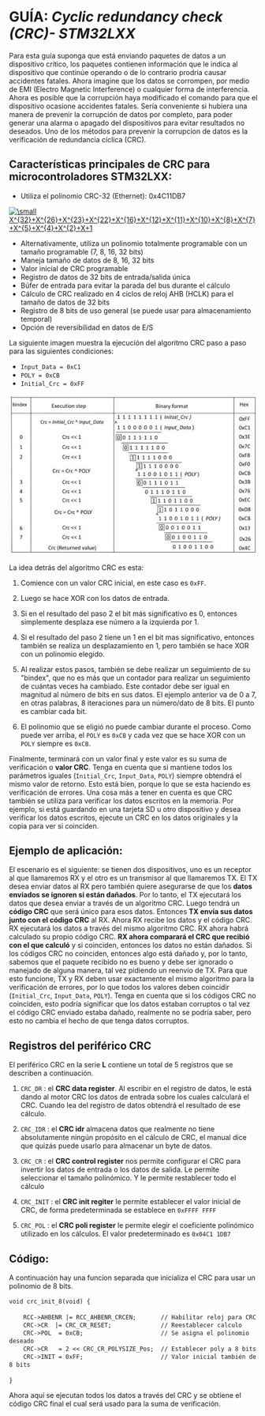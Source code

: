 # **GUÍA:** *Cyclic redundancy check (CRC)- STM32LXX*
Para esta guía suponga que está enviando paquetes de datos a un dispositivo crítico, los paquetes contienen información que le indica al dispositivo que continúe operando o de lo contrario prodria causar accidentes fatales. Ahora imagine que los datos se corrompen, por medio de EMI (Electro Magnetic Interference) o cualquier forma de interferencia. Ahora es posible que la corrupción haya modificado el comando para que el dispositivo ocasione accidentes fatales. Sería conveniente si hubiera una manera de prevenir la corrupción de datos por completo, para poder generar una alarma o apagado del dispositivos para evitar resultados no deseados. Uno de los métodos para prevenir la corrupcion de datos es la verificación de redundancia cíclica (CRC).

## Características principales de CRC para microcontroladores STM32LXX:

- Utiliza el polinomio CRC-32 (Ethernet): 0x4C11DB7

<a href="https://www.codecogs.com/eqnedit.php?latex=\small&space;X^{32}&plus;X^{26}&plus;X^{23}&plus;X^{22}&plus;X^{16}&plus;X^{12}&plus;X^{11}&plus;X^{10}&plus;X^{8}&plus;X^{7}&plus;X^{5}&plus;X^{4}&plus;X^{2}&plus;X&plus;1" target="_blank"><img src="https://latex.codecogs.com/gif.latex?\small&space;X^{32}&plus;X^{26}&plus;X^{23}&plus;X^{22}&plus;X^{16}&plus;X^{12}&plus;X^{11}&plus;X^{10}&plus;X^{8}&plus;X^{7}&plus;X^{5}&plus;X^{4}&plus;X^{2}&plus;X&plus;1" title="\small X^{32}+X^{26}+X^{23}+X^{22}+X^{16}+X^{12}+X^{11}+X^{10}+X^{8}+X^{7}+X^{5}+X^{4}+X^{2}+X+1" /></a>

- Alternativamente, utiliza un polinomio totalmente programable con un tamaño programable (7, 8, 16, 32 bits)
- Maneja tamaño de datos de 8, 16, 32 bits
- Valor inicial de CRC programable
- Registro de datos de 32 bits de entrada/salida única
- Búfer de entrada para evitar la parada del bus durante el cálculo
- Cálculo de CRC realizado en 4 ciclos de reloj AHB (HCLK) para el tamaño de datos de 32 bits
- Registro de 8 bits de uso general (se puede usar para almacenamiento temporal)
- Opción de reversibilidad en datos de E/S

La siguiente imagen muestra la ejecución del algoritmo CRC paso a paso para las siguientes condiciones:

- `Input_Data = 0xC1`
- `POLY = 0xCB`
- `Initial_Crc = 0xFF`

![alt text](https://github.com/EyberRosero/Diseno-Digital-CRC-/blob/master/Step-by-step%20CRC%20computing%20example.JPG)

La idea detrás del algoritmo CRC es esta: 

1. Comience con un valor CRC inicial, en este caso es `0xFF`.

2. Luego se hace XOR con los datos de entrada.

3. Si en el resultado del paso 2 el bit más significativo es 0, entonces simplemente desplaza ese número a la izquierda por 1.

4. Si el resultado del paso 2 tiene un 1 en el bit mas significativo, entonces también se realiza un desplazamiento en 1, pero también se hace XOR con un polinomio elegido.

5. Al realizar estos pasos, también se debe realizar un seguimiento de su "bindex", que no es más que un contador para realizar un seguimiento de cuántas veces ha cambiado. Este contador debe ser igual en magnitud al número de bits en sus datos. El ejemplo anterior va de 0 a 7, en otras palabras, 8 iteraciones para un número/dato de 8 bits. El punto es cambiar cada bit.

6. El polinomio que se eligió no puede cambiar durante el proceso. Como puede ver arriba, el `POLY` es `0xCB` y cada vez que se hace XOR con un `POLY` siempre es `0xCB`.

Finalmente, terminará con un valor final y este valor es su suma de verificación o **valor CRC**. Tenga en cuenta que si mantiene todos los parámetros iguales (`Initial_Crc`, `Input_Data`, `POLY`) siempre obtendrá el mismo valor de retorno. Esto está bien, porque lo que se esta haciendo es verificación de errores. Una cosa más a tener en cuenta es que CRC también se utiliza para verificar los datos escritos en la memoria. Por ejemplo, si está guardando en una tarjeta SD u otro dispositivo y desea verificar los datos escritos, ejecute un CRC en los datos originales y la copia para ver si coinciden.

## Ejemplo de aplicación: 

El escenario es el siguiente: se tienen dos dispositivos, uno es un receptor al que llamaremos RX y el otro es un transmisor al que llamaremos TX. El TX desea enviar datos al RX pero también quiere asegurarse de que los **datos enviados se ignoren si están dañados**. Por lo tanto, el TX ejecutará los datos que desea enviar a través de un algoritmo CRC. Luego tendrá un **código CRC** que será único para esos datos. Entonces **TX envía sus datos junto con el código CRC** al RX.
Ahora RX recibe los datos y el código CRC. RX ejecutará los datos a través del mismo algoritmo CRC. RX ahora habrá calculado su propio código CRC. **RX ahora comparará el CRC que recibió con el que calculó** y si coinciden, entonces los datos no están dañados. Si los códigos CRC no coinciden, entonces algo está dañado y, por lo tanto, sabemos que el paquete recibido no es bueno y debe ser ignorado o manejado de alguna manera, tal vez pidiendo un reenvío de TX. Para que esto funcione, TX y RX deben usar exactamente el mismo algoritmo para la verificación de errores, por lo que todos los valores deben coincidir (`Initial_Crc`, `Input_Data`, `POLY`). Tenga en cuenta que si los códigos CRC no coinciden, esto podría significar que los datos estaban corruptos o tal vez el código CRC enviado estaba dañado, realmente no se podría saber, pero esto no cambia el hecho de que tenga datos corruptos.

## Registros del periférico CRC

El periférico CRC en la serie **L** contiene un total de 5 registros que se describen a continuación.

1. `CRC_DR` : el **CRC data register**. Al escribir en el registro de datos, le está dando al motor CRC los datos de entrada sobre los cuales calculará el CRC. Cuando lea del registro de datos obtendrá el resultado de ese cálculo.

2. `CRC_IDR` : el **CRC idr** almacena datos que realmente no tiene absolutamente ningún propósito en el cálculo de CRC, el manual dice que quizás puede usarlo para almacenar un byte de datos.

3. `CRC_CR` : el **CRC control register** nos permite configurar el CRC para invertir los datos de entrada o los datos de salida. Le permite seleccionar el tamaño polinómico. Y le permite restablecer todo el cálculo

4. `CRC_INIT` : el **CRC init regiter** le permite establecer el valor inicial de CRC, de forma predeterminada se establece en `0xFFFF FFFF`

5. `CRC_POL` : el **CRC poli register** le permite elegir el coeficiente polinómico utilizado en los cálculos. El valor predeterminado es `0x04C1 1DB7`

## Código:

A continuación hay una funcion separada que inicializa el CRC para usar un polinomio de 8 bits.

```
void crc_init_8(void) {

    RCC->AHBENR |= RCC_AHBENR_CRCEN;       // Habilitar reloj para CRC
    CRC->CR  |= CRC_CR_RESET;              // Reestablecer calculo
    CRC->POL  = 0xCB;                      // Se asigna el polinomio deseado
    CRC->CR   = 2 << CRC_CR_POLYSIZE_Pos;  // Establecer poly a 8 bits
    CRC->INIT = 0xFF;                      // Valor inicial también de 8 bits
    
}
```

Ahora aquí se ejecutan todos los datos a través del CRC y se obtiene el código CRC final el cual será usado para la suma de verificación.

